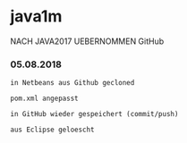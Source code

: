 # java1m
NACH JAVA2017 UEBERNOMMEN 
GitHub



### 05.08.2018

```
in Netbeans aus Github gecloned

pom.xml angepasst
   
in GitHub wieder gespeichert (commit/push)

aus Eclipse geloescht

```

